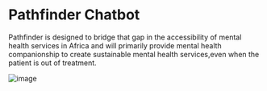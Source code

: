 # Pathfinder Chatbot 
Pathfinder is designed to bridge that gap in the accessibility of mental health services in Africa and will primarily provide mental health companionship to create sustainable mental health services,even when the patient is out of treatment.

![image](https://github.com/khadidja2023M/chatbot/assets/123754339/15671843-70f3-47ed-bb6d-1be5a7d179ef)
